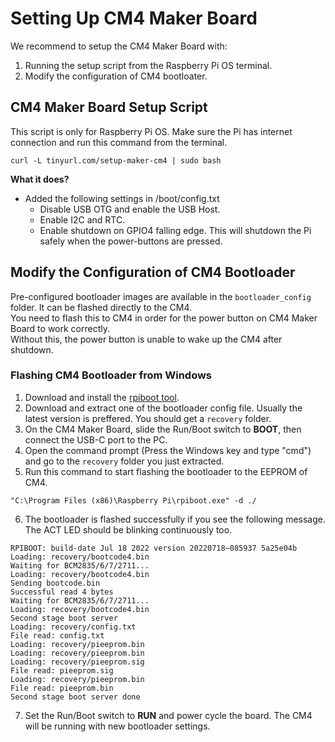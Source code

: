 # Setting Up CM4 Maker Board #
We recommend to setup the CM4 Maker Board with:
1. Running the setup script from the Raspberry Pi OS terminal.
2. Modify the configuration of CM4 bootloater.

## CM4 Maker Board Setup Script ##
This script is only for Raspberry Pi OS. Make sure the Pi has internet connection and run this command from the terminal.
```
curl -L tinyurl.com/setup-maker-cm4 | sudo bash
```

**What it does?**
- Added the following settings in /boot/config.txt
  - Disable USB OTG and enable the USB Host.
  - Enable I2C and RTC.
  - Enable shutdown on GPIO4 falling edge. This will shutdown the Pi safely when the power-buttons are pressed.

## Modify the Configuration of CM4 Bootloader ##
Pre-configured bootloader images are available in the `bootloader_config` folder. It can be flashed directly to the CM4.<br>
You need to flash this to CM4 in order for the power button on CM4 Maker Board to work correctly.<br>
Without this, the power button is unable to wake up the CM4 after shutdown.

### Flashing CM4 Bootloader from Windows ###
1. Download and install the [rpiboot tool](https://github.com/raspberrypi/usbboot/raw/master/win32/rpiboot_setup.exe).
2. Download and extract one of the bootloader config file. Usually the latest version is preffered. You should get a `recovery` folder.
3. On the CM4 Maker Board, slide the Run/Boot switch to **BOOT**, then connect the USB-C port to the PC.
4. Open the command prompt (Press the Windows key and type "cmd") and go to the `recovery` folder you just extracted.
5. Run this command to start flashing the bootloader to the EEPROM of CM4. <br>
```
"C:\Program Files (x86)\Raspberry Pi\rpiboot.exe" -d ./
```
6. The bootloader is flashed successfully if you see the following message. The ACT LED should be blinking continuously too.
```
RPIBOOT: build-date Jul 18 2022 version 20220718~085937 5a25e04b
Loading: recovery/bootcode4.bin
Waiting for BCM2835/6/7/2711...
Loading: recovery/bootcode4.bin
Sending bootcode.bin
Successful read 4 bytes
Waiting for BCM2835/6/7/2711...
Loading: recovery/bootcode4.bin
Second stage boot server
Loading: recovery/config.txt
File read: config.txt
Loading: recovery/pieeprom.bin
Loading: recovery/pieeprom.bin
Loading: recovery/pieeprom.sig
File read: pieeprom.sig
Loading: recovery/pieeprom.bin
File read: pieeprom.bin
Second stage boot server done
```
7. Set the Run/Boot switch to **RUN** and power cycle the board. The CM4 will be running with new bootloader settings.
